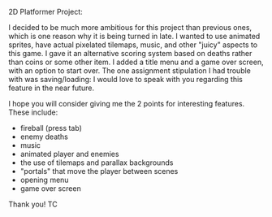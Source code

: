 2D Platformer Project:

I decided to be much more ambitious for this project than previous ones, which is one reason why it is being turned in late. I wanted to use animated sprites, have actual pixelated tilemaps, music, and other "juicy" aspects to this game. I gave it an alternative scoring system based on deaths rather than coins or some other item. I added a title menu and a game over screen, with an option to start over. The one assignment stipulation I had trouble with was saving/loading: I would love to speak with you regarding this feature in the near future. 

I hope you will consider giving me the 2 points for interesting features. These include:
 - fireball (press tab)
 - enemy deaths
 - music
 - animated player and enemies
 - the use of tilemaps and parallax backgrounds
 - "portals" that move the player between scenes
 - opening menu
 - game over screen 
 
 Thank you!
 TC
